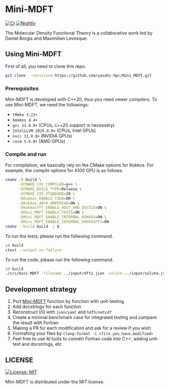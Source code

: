 <!--
SPDX-FileCopyrightText: (C) The Mini-MDFT development team, see COPYRIGHT.md file

SPDX-License-Identifier: MIT
-->

# Mini-MDFT

[![CI](https://github.com/yasahi-hpc/Mini_MDFT/actions/workflows/build_test.yml/badge.svg)](https://github.com/yasahi-hpc/Mini_MDFT/actions/workflows/build_test.yml)
[![Nightly](https://github.com/yasahi-hpc/Mini_MDFT/actions/workflows/nightly.yml/badge.svg)](https://github.com/yasahi-hpc/Mini_MDFT/actions/workflows/nightly.yml)

The Molecular Density Functional Theory is a collaborative work led by Daniel Borgis and Maximilien Levesque:

## Using Mini-MDFT
First of all, you need to clone this repo.
```bash
git clone --recursive https://github.com/yasahi-hpc/Mini_MDFT.git
```

### Prerequisites
Mini-MDFT is developed with C++20, thus you need newer compilers.
To use Mini-MDFT, we need the followings:
* `CMake 3.22+`
* `Kokkos 4.4+`
* `gcc 11.0.0+` (CPUs, c++20 support is necessary)
* `IntelLLVM 2025.0.0+` (CPUs, Intel GPUs)
* `nvcc 11.0.0+` (NVIDIA GPUs)
* `rocm 5.6.0+` (AMD GPUs)

### Compile and run

For compilation, we basically rely on the CMake options for Kokkos. For example, the compile options for A100 GPU is as follows.
```bash
cmake -B build \
      -DCMAKE_CXX_COMPILER=g++ \
      -DCMAKE_BUILD_TYPE=Release \
      -DCMAKE_CXX_STANDARD=20 \
      -DKokkos_ENABLE_CUDA=ON \
      -DKokkos_ARCH_AMPERE80=ON \
      -DKokkosFFT_ENABLE_HOST_AND_DEVICE=ON \
      -DMini_MDFT_ENABLE_TESTS=ON \
      -DMini_MDFT_ENABLE_INTERNAL_KOKKOS=ON \
      -DMini_MDFT_ENABLE_INTERNAL_KOKKOSFFT=ON
cmake --build build -j 8
```

To run the tests, please run the follwoing command.
```bash
cd build
ctest --output-on-failure
```

To run the code, please run the following command.
```bash
cd build
./src/mini-MDFT -filename ../input/dft2.json -solute ../input/solute.json -luc_file ../data/dcf/tip3p/tip3p-ck_nonzero_nmax3_ml
```

## Development strategy

1. Port [Mini-MDFT](https://github.com/LuJeMa/Mini_MDFT) function by function with unit-testing
2. Add docstrings for each function
3. Reconstruct I/O with `json/yaml` and `hdf5/netcdf`
4. Create a minimal benchmark case for integrated testing and compare the result with Fortran
5. Making a PR for each modification and ask for a review if you wish
6. Formatting your files by `clang-format -i <file_you_have_modified>`
7. Feel free to use AI tools to convert Fortran code into C++, adding unit-test and docstrings, etc

## LICENSE

[![License: MIT](https://img.shields.io/badge/License-MIT-yellow.svg)](https://opensource.org/licenses/MIT)

Mini-MDFT is distributed under the MIT license.

